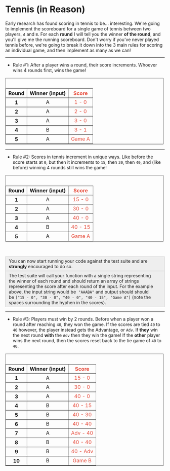 # Tennis (in Reason)

<p>Early research has found scoring in tennis to be... interesting. We&#39;re going to implement the scoreboard for a single game of tennis&nbsp;between two players, <code><var>A</var></code> and <code>B</code>. For each <strong>round</strong> I will tell you the winner <strong>of the round</strong>, and you&#39;ll give me the running scoreboard.&nbsp;Don&#39;t worry if you&#39;ve never played tennis before, we&#39;re going to break it down into the 3&nbsp;main rules for scoring an individual game, and then implement as many as we can!&nbsp;</p>

<hr />
<ul>
	<li>
	<p>Rule #1: After a player wins a round, their score increments. Whoever wins 4 rounds first, wins the game!</p>
	</li>
</ul>

<table border="1" cellpadding="1" cellspacing="1" style="text-align:center;width:500px;">
	<caption>&nbsp;</caption>
	<thead>
		<tr>
			<th scope="row">Round</th>
			<th scope="col">Winner (input)</th>
			<th scope="col"><span style="color:#e74c3c;">Score</span></th>
		</tr>
	</thead>
	<tbody>
		<tr>
			<th scope="row">1</th>
			<td>A</td>
			<td><span style="color:#e74c3c;">1 - 0</span></td>
		</tr>
		<tr>
			<th scope="row">2</th>
			<td>A</td>
			<td><span style="color:#e74c3c;">2 - 0</span></td>
		</tr>
		<tr>
			<th scope="row">3</th>
			<td>A</td>
			<td><span style="color:#e74c3c;">3 - 0</span></td>
		</tr>
		<tr>
			<th scope="row">4</th>
			<td>B</td>
			<td><span style="color:#e74c3c;">3 - 1</span></td>
		</tr>
		<tr>
			<th scope="row">5</th>
			<td>A</td>
			<td><font color="#e74c3c">Game A</font></td>
		</tr>
	</tbody>
</table>

<hr />
<ul>
	<li>
	<p>Rule #2: Scores in tennis increment in unique ways. Like before the score&nbsp;starts at <code>0</code>,&nbsp;but then it&nbsp;increments to <code>15</code>, then <code>30</code>, then <code>40</code>, and (like before) winning 4 rounds still wins the game!</p>
	</li>
</ul>

<table border="1" cellpadding="1" cellspacing="1" style="text-align:center;width:500px;">
	<caption>&nbsp;</caption>
	<thead>
		<tr>
			<th scope="row">Round</th>
			<th scope="col">Winner (input)</th>
			<th scope="col"><span style="color:#e74c3c;">Score</span></th>
		</tr>
	</thead>
	<tbody>
		<tr>
			<th scope="row">1</th>
			<td>A</td>
			<td><span style="color:#e74c3c;">15 - 0</span></td>
		</tr>
		<tr>
			<th scope="row">2</th>
			<td>A</td>
			<td><span style="color:#e74c3c;">30 - 0</span></td>
		</tr>
		<tr>
			<th scope="row">3</th>
			<td>A</td>
			<td><span style="color:#e74c3c;">40 - 0</span></td>
		</tr>
		<tr>
			<th scope="row">4</th>
			<td>B</td>
			<td><span style="color:#e74c3c;">40 - 15</span></td>
		</tr>
		<tr>
			<th scope="row">5</th>
			<td>A</td>
			<td><font color="#e74c3c">Game A</font></td>
		</tr>
	</tbody>
</table>

<p>&nbsp;</p>

<div style="background:#eeeeee;border:1px solid #cccccc;padding:5px 10px;">You can now start&nbsp;running your code against the test suite and are <strong>strongly</strong> encouraged&nbsp;to do so.</div>

<div style="background:#eeeeee;border:1px solid #cccccc;padding:5px 10px;">The test suite will call your function with a single string representing the&nbsp;winner of each round&nbsp;and should return an array of strings representing the score after each round of the input. For the example above,&nbsp;the input string would be&nbsp;&nbsp;<code>&quot;AAABA&quot;</code>&nbsp;and output&nbsp;should should be&nbsp;<code>[&quot;15&nbsp;- 0&quot;, &quot;30 - 0&quot;, &quot;40 - 0&quot;, &quot;40 - 15&quot;, &quot;Game A&quot;]</code> (note the spaces surrounding the hyphen in the scores).</div>

<hr />
<ul>
	<li>Rule #3: Players must win by 2 rounds. Before when a player won a round after reaching&nbsp;<code>40</code>, they won the game. If the scores are tied <code>40</code> to <code>40</code>&nbsp;however, the player instead gets the Advantage, or&nbsp;<code>Adv</code>. If <strong>they</strong> win the next round <strong>with</strong> the&nbsp;<code>Adv</code>&nbsp;then they win the game! If the <strong>other</strong> player wins the next round, then the scores reset back to the tie game of <code>40</code> to <code>40</code>.</li>
</ul>

<table border="1" cellpadding="1" cellspacing="1" style="text-align:center;width:500px;">
	<caption>&nbsp;</caption>
	<thead>
		<tr>
			<th scope="row">Round</th>
			<th scope="col">Winner (input)</th>
			<th scope="col"><span style="color:#e74c3c;">Score</span></th>
		</tr>
	</thead>
	<tbody>
		<tr>
			<th scope="row">1</th>
			<td>A</td>
			<td><span style="color:#e74c3c;">15 - 0</span></td>
		</tr>
		<tr>
			<th scope="row">2</th>
			<td>A</td>
			<td><span style="color:#e74c3c;">30 - 0</span></td>
		</tr>
		<tr>
			<th scope="row">3</th>
			<td>A</td>
			<td><span style="color:#e74c3c;">40 - 0</span></td>
		</tr>
		<tr>
			<th scope="row">4</th>
			<td>B</td>
			<td><span style="color:#e74c3c;">40 - 15</span></td>
		</tr>
		<tr>
			<th scope="row">5</th>
			<td>B</td>
			<td><font color="#e74c3c">40 - 30</font></td>
		</tr>
		<tr>
			<th scope="row">6</th>
			<td>B</td>
			<td><font color="#e74c3c">40 - 40</font></td>
		</tr>
		<tr>
			<th scope="row">7</th>
			<td>A</td>
			<td><font color="#e74c3c">Adv - 40</font></td>
		</tr>
		<tr>
			<th scope="row">8</th>
			<td>B</td>
			<td><font color="#e74c3c">40 - 40</font></td>
		</tr>
		<tr>
			<th scope="row">9</th>
			<td>B</td>
			<td><font color="#e74c3c">40 - Adv</font></td>
		</tr>
		<tr>
			<th scope="row">10</th>
			<td>B</td>
			<td><font color="#e74c3c">Game B</font></td>
		</tr>
	</tbody>
</table>
